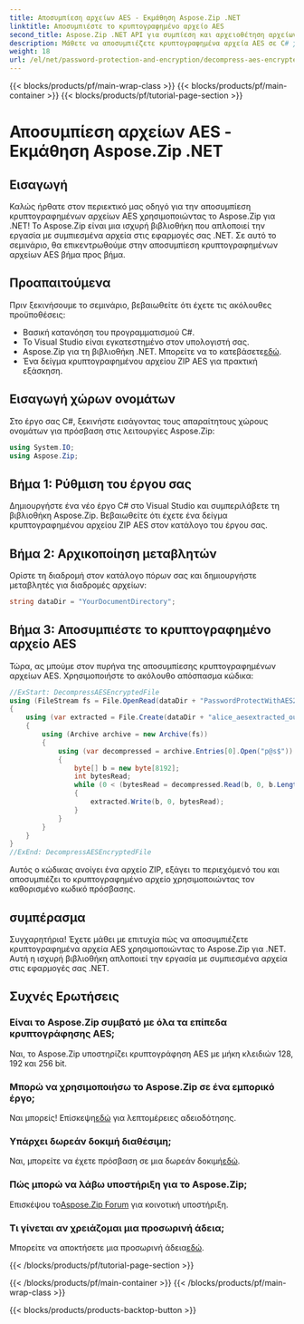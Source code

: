 ```yaml
---
title: Αποσυμπίεση αρχείων AES - Εκμάθηση Aspose.Zip .NET
linktitle: Αποσυμπιέστε το κρυπτογραφημένο αρχείο AES
second_title: Aspose.Zip .NET API για συμπίεση και αρχειοθέτηση αρχείων
description: Μάθετε να αποσυμπιέζετε κρυπτογραφημένα αρχεία AES σε C# χρησιμοποιώντας το Aspose.Zip για .NET. Ακολουθήστε τον βήμα προς βήμα οδηγό μας για αποτελεσματικό χειρισμό αρχείων.
weight: 18
url: /el/net/password-protection-and-encryption/decompress-aes-encrypted-file/
---
```


{{< blocks/products/pf/main-wrap-class >}}
{{< blocks/products/pf/main-container >}}
{{< blocks/products/pf/tutorial-page-section >}}

# Αποσυμπίεση αρχείων AES - Εκμάθηση Aspose.Zip .NET


## Εισαγωγή

Καλώς ήρθατε στον περιεκτικό μας οδηγό για την αποσυμπίεση κρυπτογραφημένων αρχείων AES χρησιμοποιώντας το Aspose.Zip για .NET! Το Aspose.Zip είναι μια ισχυρή βιβλιοθήκη που απλοποιεί την εργασία με συμπιεσμένα αρχεία στις εφαρμογές σας .NET. Σε αυτό το σεμινάριο, θα επικεντρωθούμε στην αποσυμπίεση κρυπτογραφημένων αρχείων AES βήμα προς βήμα.

## Προαπαιτούμενα

Πριν ξεκινήσουμε το σεμινάριο, βεβαιωθείτε ότι έχετε τις ακόλουθες προϋποθέσεις:

- Βασική κατανόηση του προγραμματισμού C#.
- Το Visual Studio είναι εγκατεστημένο στον υπολογιστή σας.
-  Aspose.Zip για τη βιβλιοθήκη .NET. Μπορείτε να το κατεβάσετε[εδώ](https://releases.aspose.com/zip/net/).
- Ένα δείγμα κρυπτογραφημένου αρχείου ZIP AES για πρακτική εξάσκηση.

## Εισαγωγή χώρων ονομάτων

Στο έργο σας C#, ξεκινήστε εισάγοντας τους απαραίτητους χώρους ονομάτων για πρόσβαση στις λειτουργίες Aspose.Zip:

```csharp
using System.IO;
using Aspose.Zip;
```

## Βήμα 1: Ρύθμιση του έργου σας

Δημιουργήστε ένα νέο έργο C# στο Visual Studio και συμπεριλάβετε τη βιβλιοθήκη Aspose.Zip. Βεβαιωθείτε ότι έχετε ένα δείγμα κρυπτογραφημένου αρχείου ZIP AES στον κατάλογο του έργου σας.

## Βήμα 2: Αρχικοποίηση μεταβλητών

Ορίστε τη διαδρομή στον κατάλογο πόρων σας και δημιουργήστε μεταβλητές για διαδρομές αρχείων:

```csharp
string dataDir = "YourDocumentDirectory";
```

## Βήμα 3: Αποσυμπιέστε το κρυπτογραφημένο αρχείο AES

Τώρα, ας μπούμε στον πυρήνα της αποσυμπίεσης κρυπτογραφημένων αρχείων AES. Χρησιμοποιήστε το ακόλουθο απόσπασμα κώδικα:

```csharp
//ExStart: DecompressAESEncryptedFile
using (FileStream fs = File.OpenRead(dataDir + "PasswordProtectWithAES256_out.zip"))
{
    using (var extracted = File.Create(dataDir + "alice_aesextracted_out.txt"))
    {
        using (Archive archive = new Archive(fs))
        {
            using (var decompressed = archive.Entries[0].Open("p@s$"))
            {
                byte[] b = new byte[8192];
                int bytesRead;
                while (0 < (bytesRead = decompressed.Read(b, 0, b.Length)))
                {
                    extracted.Write(b, 0, bytesRead);
                }
            }
        }
    }
}
//ExEnd: DecompressAESEncryptedFile
```

Αυτός ο κώδικας ανοίγει ένα αρχείο ZIP, εξάγει το περιεχόμενό του και αποσυμπιέζει το κρυπτογραφημένο αρχείο χρησιμοποιώντας τον καθορισμένο κωδικό πρόσβασης.

## συμπέρασμα

Συγχαρητήρια! Έχετε μάθει με επιτυχία πώς να αποσυμπιέζετε κρυπτογραφημένα αρχεία AES χρησιμοποιώντας το Aspose.Zip για .NET. Αυτή η ισχυρή βιβλιοθήκη απλοποιεί την εργασία με συμπιεσμένα αρχεία στις εφαρμογές σας .NET.

## Συχνές Ερωτήσεις

### Είναι το Aspose.Zip συμβατό με όλα τα επίπεδα κρυπτογράφησης AES;
Ναι, το Aspose.Zip υποστηρίζει κρυπτογράφηση AES με μήκη κλειδιών 128, 192 και 256 bit.

### Μπορώ να χρησιμοποιήσω το Aspose.Zip σε ένα εμπορικό έργο;
 Ναι μπορείς! Επίσκεψη[εδώ](https://purchase.aspose.com/buy) για λεπτομέρειες αδειοδότησης.

### Υπάρχει δωρεάν δοκιμή διαθέσιμη;
 Ναι, μπορείτε να έχετε πρόσβαση σε μια δωρεάν δοκιμή[εδώ](https://releases.aspose.com/).

### Πώς μπορώ να λάβω υποστήριξη για το Aspose.Zip;
 Επισκέψου το[Aspose.Zip Forum](https://forum.aspose.com/c/zip/37) για κοινοτική υποστήριξη.

### Τι γίνεται αν χρειάζομαι μια προσωρινή άδεια;
 Μπορείτε να αποκτήσετε μια προσωρινή άδεια[εδώ](https://purchase.aspose.com/temporary-license/).


{{< /blocks/products/pf/tutorial-page-section >}}

{{< /blocks/products/pf/main-container >}}
{{< /blocks/products/pf/main-wrap-class >}}

{{< blocks/products/products-backtop-button >}}
